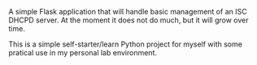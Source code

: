 A simple Flask application that will handle basic management of an ISC DHCPD server. At the moment it does not do much, but it will grow over time.

This is a simple self-starter/learn Python project for myself with some pratical use in my personal lab environment.
